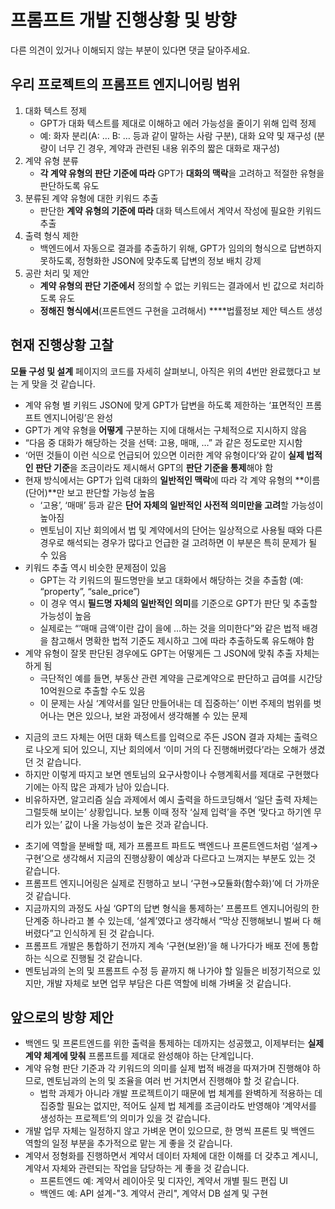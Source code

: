 # 프롬프트 개발 진행상황 및 방향

다른 의견이 있거나 이해되지 않는 부분이 있다면 댓글 달아주세요.

## 우리 프로젝트의 프롬프트 엔지니어링 범위

1. 대화 텍스트 정제
    - GPT가 대화 텍스트를 제대로 이해하고 에러 가능성을 줄이기 위해 입력 정제
    - 예: 화자 분리(A: … B: … 등과 같이 말하는 사람 구분), 대화 요약 및 재구성 (분량이 너무 긴 경우, 계약과 관련된 내용 위주의 짧은 대화로 재구성)
2. 계약 유형 분류
    - **각 계약 유형의 판단 기준에 따라** GPT가 **대화의 맥락**을 고려하고 적절한 유형을 판단하도록 유도
3. 분류된 계약 유형에 대한 키워드 추출
    - 판단한 **계약 유형의 기준에 따라** 대화 텍스트에서 계약서 작성에 필요한 키워드 추출
4. 출력 형식 제한
    - 백엔드에서 자동으로 결과를 추출하기 위해, GPT가 임의의 형식으로 답변하지 못하도록, 정형화한 JSON에 맞추도록 답변의 정보 배치 강제
5. 공란 처리 및 제안
    - **계약 유형의 판단 기준에서** 정의할 수 없는 키워드는 결과에서 빈 값으로 처리하도록 유도
    - **정해진 형식에서**(프론트엔드 구현을 고려해서) ****법률정보 제안 텍스트 생성

## 현재 진행상황 고찰

**모듈 구성 및 설계** 페이지의 코드를 자세히 살펴보니, 아직은 위의 4번만 완료했다고 보는 게 맞을 것 같습니다.

- 계약 유형 별 키워드 JSON에 맞게 GPT가 답변을 하도록 제한하는 ‘표면적인 프롬프트 엔지니어링’은 완성
- GPT가 계약 유형을 **어떻게** 구분하는 지에 대해서는 구체적으로 지시하지 않음
- “다음 중 대화가 해당하는 것을 선택: 고용, 매매, …” 과 같은 정도로만 지시함
- ‘어떤 것들이 이런 식으로 언급되어 있으면 이러한 계약 유형이다’와 같이 **실제 법적인 판단 기준**을 조금이라도 제시해서 GPT의 **판단 기준을 통제**해야 함
- 현재 방식에서는 GPT가 입력 대화의 **일반적인 맥락**에 따라 각 계약 유형의 **이름(단어)**만 보고 판단할 가능성 높음
    - ‘고용’, ‘매매’ 등과 같은 **단어 자체의 일반적인 사전적 의미만을 고려**할 가능성이 높아짐
    - 멘토님이 지난 회의에서 법 및 계약에서의 단어는 일상적으로 사용될 때와 다른 경우로 해석되는 경우가 많다고 언급한 걸 고려하면 이 부분은 특히 문제가 될 수 있음
- 키워드 추출 역시 비슷한 문제점이 있음
    - GPT는 각 키워드의 필드명만을 보고 대화에서 해당하는 것을 추출함 (예: “property”, “sale_price”)
    - 이 경우 역시 **필드명 자체의 일반적인 의미**를 기준으로 GPT가 판단 및 추출할 가능성이 높음
    - 실제로는 “’매매 금액’이란 갑이 을에 …하는 것을 의미한다”와 같은 법적 배경을 참고해서 명확한 법적 기준도 제시하고 그에 따라 추출하도록 유도해야 함
- 계약 유형이 잘못 판단된 경우에도 GPT는 어떻게든 그 JSON에 맞춰 추출 자체는 하게 됨
    - 극단적인 예를 들면, 부동산 관련 계약을 근로계약으로 판단하고 급여를 시간당 10억원으로 추출할 수도 있음
    - 이 문제는 사실 ‘계약서를 일단 만들어내는 데 집중하는’ 이번 주제의 범위를 벗어나는 면은 있으나, 보완 과정에서 생각해볼 수 있는 문제

<aside>

- 지금의 코드 자체는 어떤 대화 텍스트를 입력으로 주든 JSON 결과 자체는 출력으로 나오게 되어 있으니, 지난 회의에서 ‘이미 거의 다 진행해버렸다’라는 오해가 생겼던 것 같습니다.
- 하지만 이렇게 따지고 보면 멘토님의 요구사항이나 수행계획서를 제대로 구현했다기에는 아직 많은 과제가 남아 있습니다.
- 비유하자면, 알고리즘 실습 과제에서 예시 출력을 하드코딩해서 ‘일단 출력 자체는 그럴듯해 보이는’ 상황입니다. 보통 이때 정작 ‘실제 입력’을 주면 ‘맞다고 하기엔 무리가 있는’ 값이 나올 가능성이 높은 것과 같습니다.
</aside>

<aside>

- 초기에 역할을 분배할 때, 제가 프롬프트 파트도 백엔드나 프론트엔드처럼 ‘설계→구현’으로 생각해서 지금의 진행상황이 예상과 다르다고 느껴지는 부분도 있는 것 같습니다.
- 프롬프트 엔지니어링은 실제로 진행하고 보니 ‘구현→모듈화(함수화)’에 더 가까운 것 같습니다.
- 지금까지의 과정도 사실 ‘GPT의 답변 형식을 통제하는’ 프롬프트 엔지니어링의 한 단계중 하나라고 볼 수 있는데, ‘설계’였다고 생각해서 “막상 진행해보니 벌써 다 해버렸다”고 인식하게 된 것 같습니다.
- 프롬프트 개발은 통합하기 전까지 계속 ‘구현(보완)’을 해 나가다가 배포 전에 통합하는 식으로 진행될 것 같습니다.
- 멘토님과의 논의 및 프롬프트 수정 등 끝까지 해 나가야 할 일들은 비정기적으로 있지만, 개발 자체로 보면 업무 부담은 다른 역할에 비해 가벼울 것 같습니다.
</aside>

## 앞으로의 방향 제안

- 백엔드 및 프론트엔드를 위한 출력을 통제하는 데까지는 성공했고, 이제부터는 **실제 계약 체계에 맞춰** 프롬프트를 제대로 완성해야 하는 단계입니다.
- 계약 유형 판단 기준과 각 키워드의 의미를 실제 법적 배경을 따져가며 진행해야 하므로, 멘토님과의 논의 및 조율을 여러 번 거치면서 진행해야 할 것 같습니다.
    - 법학 과제가 아니라 개발 프로젝트이기 때문에 법 체계를 완벽하게 적용하는 데 집중할 필요는 없지만, 적어도 실제 법 체계를 조금이라도 반영해야 ‘계약서를 생성하는 프로젝트’의 의미가 있을 것 같습니다.
- 개발 업무 자체는 일정하지 않고 가벼운 면이 있으므로, 한 명씩 프론트 및 백엔드 역할의 일정 부분을 추가적으로 맡는 게 좋을 것 같습니다.
- 계약서 정형화를 진행하면서 계약서 데이터 자체에 대한 이해를 더 갖추고 계시니, 계약서 자체와 관련되는 작업을 담당하는 게 좋을 것 같습니다.
    - 프론트엔드 예: 계약서 레이아웃 및 디자인, 계약서 개별 필드 편집 UI
    - 백엔드 예: API 설계-"3. 계약서 관리", 계약서 DB 설계 및 구현
